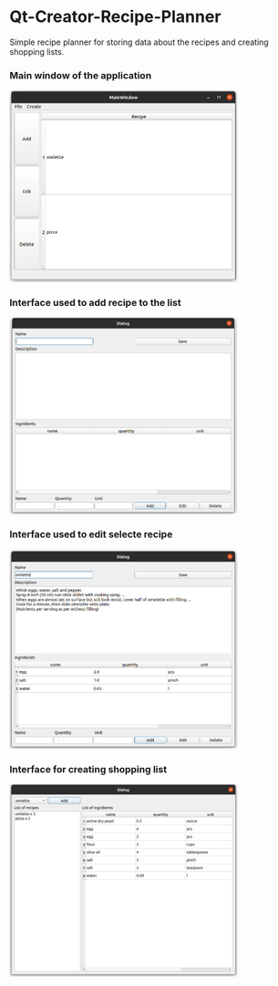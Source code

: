 # Qt-Creator-Recipe-Planner

Simple recipe planner for storing data about the recipes and creating shopping lists.

### Main window of the application
<img width="400" src="https://github.com/mkaniukk/Qt-Creator-Recipe-Planner/blob/main/assets/mainwindow.png">

### Interface used to add recipe to the list
<img width = "400" src="https://github.com/mkaniukk/Qt-Creator-Recipe-Planner/blob/main/assets/addwindow.png">
  
### Interface used to edit selecte recipe
<img width = "400" src="https://github.com/mkaniukk/Qt-Creator-Recipe-Planner/blob/main/assets/editwindow.png">
  
### Interface for creating shopping list
<img width = "400" src="https://github.com/mkaniukk/Qt-Creator-Recipe-Planner/blob/main/assets/shoppinglistwindow.png">
